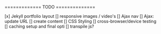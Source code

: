 ============= TODO ============== 

[x] Jekyll portfolio layout
[] responsive images / video's
[] Ajax nav
[] Ajax: update URL
[] create content
[] CSS Styling
[] cross-browser/device testing
[] caching setup and final opti
[] transpile js?
